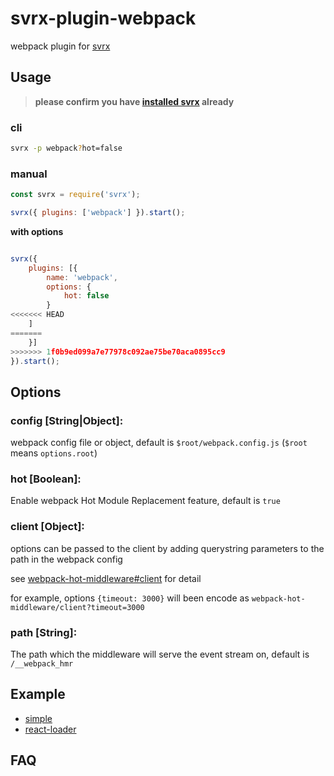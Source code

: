 # svrx-plugin-webpack

webpack plugin for [svrx](https://github.com/x-orpheus/svrx)

## Usage

> **please confirm you have [installed svrx](https://github.com/x-orpheus/svrx) already**


### cli

```bash
svrx -p webpack?hot=false
```

### manual

```js
const svrx = require('svrx');

svrx({ plugins: ['webpack'] }).start();
```

**with options**

```js

svrx({
    plugins: [{
        name: 'webpack',
        options: {
            hot: false
        }
<<<<<<< HEAD
    ]
=======
    }]
>>>>>>> 1f0b9ed099a7e77978c092ae75be70aca0895cc9
}).start();
```

## Options

### **config \[String|Object]:** 

webpack config file or object, default is `$root/webpack.config.js` (`$root` means `options.root`)

### **hot \[Boolean]:** 

Enable webpack Hot Module Replacement feature, default is `true`

### **client \[Object]:**

options can be passed to the client by adding querystring parameters to the path in the webpack config

see [webpack-hot-middleware#client](https://github.com/webpack-contrib/webpack-hot-middleware#client) for detail

for example, options `{timeout: 3000}` will been encode as `webpack-hot-middleware/client?timeout=3000` 

### **path \[String]:**

The path which the middleware will serve the event stream on, default is `/__webpack_hmr`


## Example

- [simple](https://github.com/x-orpheus/svrx-plugin-webpack/tree/master/example/simple)
- [react-loader](https://github.com/x-orpheus/svrx-plugin-webpack/tree/master/example/react-loader)

## FAQ

